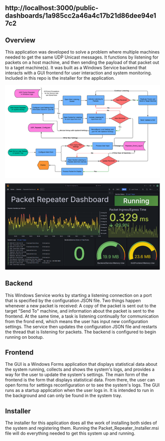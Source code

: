 ## http://localhost:3000/public-dashboards/1a985cc2a46a4c17b21d86dee94e17c2

## Overview

This application was developed to solve a problem where multiple machines needed to get the same UDP Unicast messages. It functions by listening for 
packets on a host machine, and then sending the payload of that packet out to a taget machine(s). It was built as a Windows Service backend that interacts 
with a GUI frontend for user interaction and system monitoring. Included in this repo is the installer for the application. 


<p align="center">
  <img src="./UDP_Packet_Repeater_Flowchart.png" alt="Flowchart">
</p>

<p align="center">
  <img src="./Dashboard_Screenshot.png" alt="Grafana Dashboard Screenshot">
</p>

## Backend
This Windows Service works by starting a listening connection on a port that is specified by the configuration JSON file. Two things happen whenever
a new packet is received: A copy of the packet is sent out to the target "Send To" machine, and information about
the packet is sent to the frontend. At the same time, a task is listening continually for communication from the frond end, which means
the user has input new configuration settings. The service then updates the configuration JSON file and restarts the thread that is 
listening for packets. The backend is configured to begin running on bootup.

## Frontend
The GUI is a Windows Forms application that displays statistical data about the system running, collects and shows the system's logs, and provides 
a way for the user to update the system's settings. The main form of the frontend is the form that displays statistical data. From there, 
the user can open forms for settings reconfiguration or to see the system's logs. The GUI runs as a startup application when the user logs in. 
It is intended to run in the background and can only be found in the system tray.

## Installer
The installer for this application does all the work of installing both sides of the system and registering them. Running the Packet_Repeater_Installer.msi file
will do everything needed to get this system up and running. 
